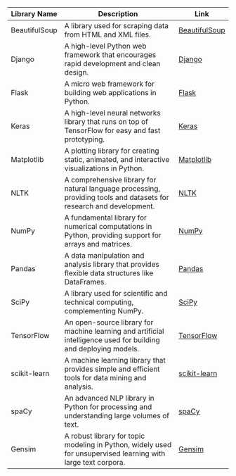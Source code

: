 | Library Name | Description | Link |
|--------------|-------------|------|
| BeautifulSoup | A library used for scraping data from HTML and XML files. | [BeautifulSoup](https://www.crummy.com/software/BeautifulSoup/) |
| Django       | A high-level Python web framework that encourages rapid development and clean design. | [Django](https://www.djangoproject.com/) |
| Flask        | A micro web framework for building web applications in Python. | [Flask](https://flask.palletsprojects.com/) |
| Keras        | A high-level neural networks library that runs on top of TensorFlow for easy and fast prototyping. | [Keras](https://keras.io/) |
| Matplotlib   | A plotting library for creating static, animated, and interactive visualizations in Python. | [Matplotlib](https://matplotlib.org/) |
| NLTK         | A comprehensive library for natural language processing, providing tools and datasets for research and development. | [NLTK](https://www.nltk.org/) |
| NumPy        | A fundamental library for numerical computations in Python, providing support for arrays and matrices. | [NumPy](https://numpy.org/) |
| Pandas       | A data manipulation and analysis library that provides flexible data structures like DataFrames. | [Pandas](https://pandas.pydata.org/) |
| SciPy        | A library used for scientific and technical computing, complementing NumPy. | [SciPy](https://scipy.org/) |
| TensorFlow   | An open-source library for machine learning and artificial intelligence used for building and deploying models. | [TensorFlow](https://www.tensorflow.org/) |
| scikit-learn | A machine learning library that provides simple and efficient tools for data mining and analysis. | [scikit-learn](https://scikit-learn.org/) |
| spaCy        | An advanced NLP library in Python for processing and understanding large volumes of text. | [spaCy](https://spacy.io/) |
| Gensim       | A robust library for topic modeling in Python, widely used for unsupervised learning with large text corpora. | [Gensim](https://radimrehurek.com/gensim/) |
